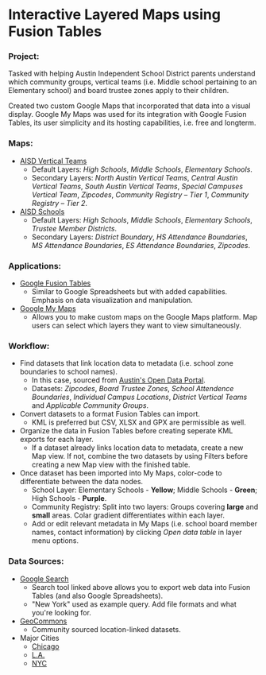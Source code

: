 # Interactive Layered Maps using Fusion Tables




<h3>Project:</h3>
Tasked with helping Austin Independent School District parents understand which community groups, vertical teams (i.e. Middle school pertaining to an Elementary school) and board trustee zones apply to their children. 
<p>
Created two custom Google Maps that incorporated that data into a visual display. Google My Maps was used for its integration with Google Fusion Tables, its user simplicity and its hosting capabilities, i.e. free and longterm.

<h3>Maps:</h3>

* [AISD Vertical Teams](http://aisd2.mgardiner.com)
  * Default Layers: *High Schools*, *Middle Schools*, *Elementary Schools*.
  * Secondary Layers: *North Austin Vertical Teams*, *Central Austin Vertical Teams*, *South Austin Vertical Teams*, *Special Campuses Vertical Team*, *Zipcodes*, *Community Registry – Tier 1*, *Community Registry – Tier 2*.
* [AISD Schools](http://aisd2.mgardiner.com)
  * Default Layers: *High Schools*, *Middle Schools*, *Elementary Schools*, *Trustee Member Districts*.
  * Secondary Layers: *District Boundary*, *HS Attendance Boundaries*, *MS Attendance Boundaries*, *ES Attendance Boundaries*, *Zipcodes*.


<h3>Applications:</h3>

* [Google Fusion Tables](https://support.google.com/fusiontables/answer/2571232?hl=en)
  * Similar to Google Spreadsheets but with added capabilities. Emphasis on data visualization and manipulation. 
* [Google My Maps](https://www.google.com/maps/d/)
  * Allows you to make custom maps on the Google Maps platform. Map users can select which layers they want to view simultaneously.
  
<h3>Workflow:</h3>

* Find datasets that link location data to metadata (i.e. school zone boundaries to school names).
  * In this case, sourced from [Austin's Open Data Portal](https://data.austintexas.gov/).
  * Datasets: *Zipcodes*, *Board Trustee Zones*, *School Attendence Boundaries*, *Individual Campus Locations*, *District Vertical Teams* and *Applicable Community Groups*.
* Convert datasets to a format Fusion Tables can import.
  * KML is preferred but CSV, XLSX and GPX are permissible as well.
* Organize the data in Fusion Tables before creating seperate KML exports for each layer.
  * If a dataset already links location data to metadata, create a new Map view. If not, combine the two datasets by using Filters before creating a new Map view with the finished table.
* Once dataset has been imported into My Maps, color-code to differentiate between the data nodes.
  * School Layer: Elementary Schools - **Yellow**; Middle Schools - **Green**; High Schools - **Purple**.
  * Community Registry: Split into two layers: Groups covering **large** and **small** areas. Colar gradient differentiates within each layer.
  * Add or edit relevant metadata in My Maps (i.e. school board member names, contact information) by clicking *Open data table* in layer menu options.


<h3>Data Sources:</h3>

* [Google Search](https://research.google.com/tables?corpus=fusion&hl=en&q=New+York)
  * Search tool linked above allows you to export web data into Fusion Tables (and also Google Spreadsheets).
  * "New York" used as example query. Add file formats and what you're looking for.
* [GeoCommons](http://geocommons.com/)
  * Community sourced location-linked datasets.
* Major Cities
  * [Chicago](https://data.cityofchicago.org/)
  * [L.A.](https://data.lacity.org/)
  * [NYC](https://opendata.cityofnewyork.us/)

  
  
